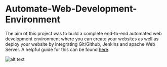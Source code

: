 # Automate-Web-Development-Environment
The aim of this project was to build a complete end-to-end automated web development environment where you can create your websites as well as deploy your website by integrating Git/Github, Jenkins and apache Web Server.
A helpful guide for this can be found [here](https://www.linkedin.com/pulse/how-create-web-development-environment-integrating-gitgithub-dubey/?trackingId=Oac6FTCIQa2K09op%2FJMLvg%3D%3D).

![alt text](https://github.com/Abhinav-26/DevOps-Projects/blob/master/DevOps%20Project-1/images/Jenkins-Github-Server.png)
